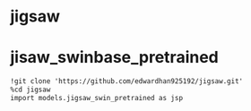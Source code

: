 # jigsaw

# jisaw_swinbase_pretrained
```markdown
!git clone 'https://github.com/edwardhan925192/jigsaw.git'
%cd jigsaw
import models.jigsaw_swin_pretrained as jsp
```
